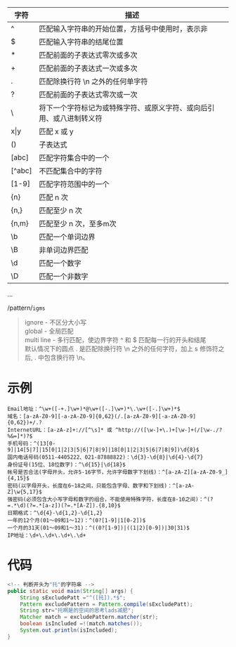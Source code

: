 | 字符       | 描述                                 |
| -------- | ---------------------------------- |
| ^        | 匹配输入字符串的开始位置，方括号中使用时，表示非           |
| $        | 匹配输入字符串的结尾位置                       |
| \*       | 匹配前面的子表达式零次或多次                     |
| +        | 匹配前面的子表达式一次或多次                     |
| .        | 匹配除换行符 \\n 之外的任何单字符                |
| ?        | 匹配前面的子表达式零次或一次                     |
| \\       | 将下一个字符标记为或特殊字符、或原义字符、或向后引用、或八进制转义符 |
| x\|y     | 匹配 x 或 y                           |
| ()       | 子表达式                               |
| [abc]    | 匹配字符集合中的一个                         |
| \[^abc\] | 不匹配集合中的字符                          |
| [1-9]    | 匹配字符范围中的一个                         |
| {n}      | 匹配 n 次                             |
| {n,}     | 匹配至少 n 次                           |
| {n,m}    | 匹配至少 n 次，至多m次                      |
| \\b      | 匹配一个单词边界                           |
| \\B      | 非单词边界匹配                            |
| \\d      | 匹配一个数字                             |
| \\D      | 匹配一个非数字                            |

...

/pattern/`igms`
  
>ignore - 不区分大小写  
>global - 全局匹配  
>multi line - 多行匹配，使边界字符 ^ 和 $ 匹配每一行的开头和结尾  
>默认情况下的圆点 . 是匹配除换行符 \n 之外的任何字符，加上 s 修饰符之后, . 中包含换行符  \\n。

# 示例
```console
Email地址：^\w+([-+.]\w+)*@\w+([-.]\w+)*\.\w+([-.]\w+)*$
域名：[a-zA-Z0-9][-a-zA-Z0-9]{0,62}(/.[a-zA-Z0-9][-a-zA-Z0-9]{0,62})+/.?
InternetURL：[a-zA-z]+://[^\s]* 或 ^http://([\w-]+\.)+[\w-]+(/[\w-./?%&=]*)?$
手机号码：^(13[0-9]|14[5|7]|15[0|1|2|3|5|6|7|8|9]|18[0|1|2|3|5|6|7|8|9])\d{8}$
国内电话号码(0511-4405222、021-87888822)：\d{3}-\d{8}|\d{4}-\d{7}
身份证号(15位、18位数字)：^\d{15}|\d{18}$
帐号是否合法(字母开头，允许5-16字节，允许字母数字下划线)：^[a-zA-Z][a-zA-Z0-9_]{4,15}$
密码(以字母开头，长度在6~18之间，只能包含字母、数字和下划线)：^[a-zA-Z]\w{5,17}$
强密码(必须包含大小写字母和数字的组合，不能使用特殊字符，长度在8-10之间)：^(?=.*\d)(?=.*[a-z])(?=.*[A-Z]).{8,10}$
日期格式：^\d{4}-\d{1,2}-\d{1,2}
一年的12个月(01～09和1～12)：^(0?[1-9]|1[0-2])$
一个月的31天(01～09和1～31)：^((0?[1-9])|((1|2)[0-9])|30|31)$
IP地址：\d+\.\d+\.\d+\.\d+ 
```

# 代码
```java
<!-- 判断开头为"托"的字符串 -->
public static void main(String[] args) {
	String sExcludePatt ="^([托]).*$";
	Pattern excludePattern = Pattern.compile(sExcludePatt);
	String str="托啊是的空间的思考lads减肥";
	Matcher match = excludePattern.matcher(str);
	boolean isIncluded =!(match.matches());
	System.out.println(isIncluded);
}
```